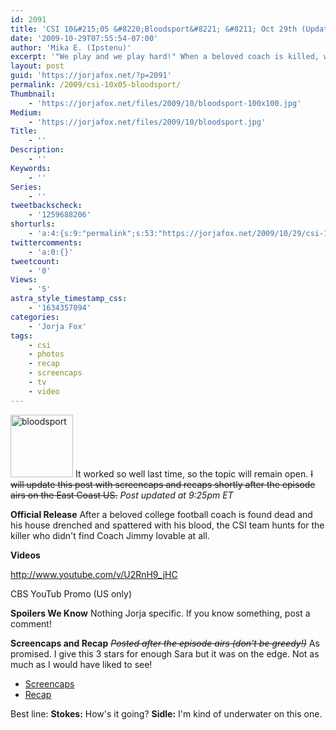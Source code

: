 ```yaml
---
id: 2091
title: 'CSI 10&#215;05 &#8220;Bloodsport&#8221; &#8211; Oct 29th (Updated)'
date: '2009-10-29T07:55:54-07:00'
author: 'Mika E. (Ipstenu)'
excerpt: '"We play and we play hard!" When a beloved coach is killed, who''re you gonna call? New episode of <em>CSI</em> tonight, Oct 29th. (Updated ay 9:25pm ET with screencaps and a recap)'
layout: post
guid: 'https://jorjafox.net/?p=2091'
permalink: /2009/csi-10x05-bloodsport/
Thumbnail:
    - 'https://jorjafox.net/files/2009/10/bloodsport-100x100.jpg'
Medium:
    - 'https://jorjafox.net/files/2009/10/bloodsport.jpg'
Title:
    - ''
Description:
    - ''
Keywords:
    - ''
Series:
    - ''
tweetbackscheck:
    - '1259688206'
shorturls:
    - 'a:4:{s:9:"permalink";s:53:"https://jorjafox.net/2009/10/29/csi-10x05-bloodsport/";s:7:"tinyurl";s:26:"http://tinyurl.com/yhnscet";s:4:"isgd";s:18:"http://is.gd/5340l";s:5:"bitly";s:20:"http://bit.ly/67APSX";}'
twittercomments:
    - 'a:0:{}'
tweetcount:
    - '0'
Views:
    - '5'
astra_style_timestamp_css:
    - '1634357094'
categories:
    - 'Jorja Fox'
tags:
    - csi
    - photos
    - recap
    - screencaps
    - tv
    - video
---
```


<img src="//static.jorjafox.net/wordpress/2009/10/bloodsport-100x100.jpg" alt="bloodsport" title="bloodsport" width="100" height="100" class="alignleft size-thumbnail wp-image-2081" /> It worked so well last time, so the topic will remain open. <del datetime="2009-10-30T01:57:26+00:00">I will update this post with screencaps and recaps shortly after the episode airs on the East Coast US.</del>  <em>Post updated at 9:25pm ET</em>

<strong>Official Release</strong>
After a beloved college football coach is found dead and his house drenched and spattered with his blood, the CSI team hunts for the killer who didn't find Coach Jimmy lovable at all.

<strong>Videos</strong>

http://www.youtube.com/v/U2RnH9_jHC

CBS YouTub Promo (US only)

<strong>Spoilers We Know</strong>
Nothing Jorja specific. If you know something, post a comment!

<strong>Screencaps and Recap</strong>
<del datetime="2009-10-30T01:57:26+00:00"><em>Posted after the episode airs (don't be greedy!)</em></del>  As promised. I give this 3 stars for enough Sara but it was on the edge.  Not as much as I would have liked to see!

<ul>
	<li><a href="https://jorjafox.net/gallery/tv/csi/season10/bloodsport/">Screencaps</a></li>
	<li><a href="https://jorjafox.net/wiki/Bloodsport">Recap</a></li>
</ul>

Best line: 
<strong>Stokes:</strong> How's it going?
<strong>Sidle:</strong> I'm kind of underwater on this one.